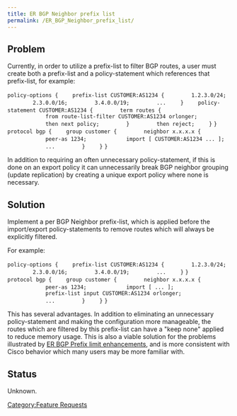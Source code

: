 ```yaml
---
title: ER BGP Neighbor prefix list
permalink: /ER_BGP_Neighbor_prefix_list/
---
```


Problem
-------

Currently, in order to utilize a prefix-list to filter BGP routes, a user must create both a prefix-list and a policy-statement which references that prefix-list, for example:

`policy-options {`
`    prefix-list CUSTOMER:AS1234 {`
`        1.2.3.0/24;`
`        2.3.0.0/16;`
`        3.4.0.0/19;`
`        ...`
`    }`
`    policy-statement CUSTOMER:AS1234 {`
`        term routes {`
`            from route-list-filter CUSTOMER:AS1234 orlonger;`
`            then next policy;`
`        }`
`        then reject;`
`    }`
`}`
`protocol bgp {`
`    group customer {`
`        neighbor x.x.x.x {`
`            peer-as 1234;`
`            import [ CUSTOMER:AS1234 ... ];`
`            ...`
`        }`
`    }`
`}`

In addition to requiring an often unnecessary policy-statement, if this is done on an export policy it can unnecessarily break BGP neighbor grouping (update replication) by creating a unique export policy where none is necessary.

Solution
--------

Implement a per BGP Neighbor prefix-list, which is applied before the import/export policy-statements to remove routes which will always be explicitly filtered.

For example:

`policy-options {`
`    prefix-list CUSTOMER:AS1234 {`
`        1.2.3.0/24;`
`        2.3.0.0/16;`
`        3.4.0.0/19;`
`        ...`
`    }`
`}`
`protocol bgp {`
`    group customer {`
`        neighbor x.x.x.x {`
`            peer-as 1234;`
`            import [ ... ];`
`            prefix-list input CUSTOMER:AS1234 orlonger;`
`            ...`
`        }`
`    }`
`}`

This has several advantages. In addition to eliminating an unnecessary policy-statement and making the configuration more manageable, the routes which are filtered by this prefix-list can have a "keep none" applied to reduce memory usage. This is also a viable solution for the problems illustrated by [ER BGP Prefix limit enhancements](/ER_BGP_Prefix_limit_enhancements "wikilink"), and is more consistent with Cisco behavior which many users may be more familiar with.

Status
------

Unknown.

[Category:Feature Requests](/Category:Feature_Requests "wikilink")